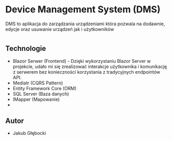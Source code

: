 # Device Management System (DMS)

DMS to aplikacja do zarządzania urządzeniami która pozwala na dodawnie, edycje oraz usuwanie urządzeń jak i użytkowników 
#
## Technologie
- Blazor Serwer (Frontend) - Dzięki wykorzystaniu Blazor Server w projekcie, udało mi się zrealizować interakcje użytkownika i komunikację z serwerem bez konieczności korzystania z tradycyjnych endpointów API.
- Mediatr (CQRS Pattern)
- Entity Framework Core (ORM)
- SQL Server (Baza danych)
- IMapper (Mapowanie)
- 
## Autor
- Jakub Głębocki
